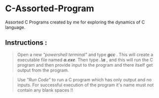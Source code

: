 # C-Assorted-Program
Assorted C Programs created by me for exploring the dynamics of C language.

## **Instructions** :
> Open a new _"powershell terminal"_ and type ***gcc <file name>***. This will create a executable file named ***a.exe***. Then type ***.\a*** , and this will run the C program and then provide input to the program and there itself get output from the program.

> Use _"Run Code"_ to run a C program which has only output and no inputs. For successful execution of the program it's name must not contain any blank spaces !!